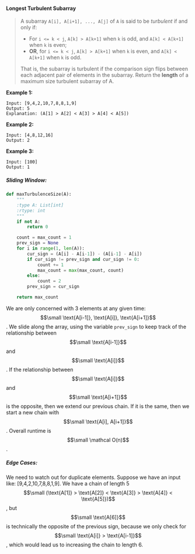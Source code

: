 #### Longest Turbulent Subarray

> A subarray `A[i], A[i+1], ..., A[j]` of `A` is said to be _turbulent_ if and only if:
>
> * For `i <= k < j`, `A[k] > A[k+1]` when `k` is odd, and `A[k] < A[k+1]` when `k` is even;
> * **OR**, for `i <= k < j`, `A[k] > A[k+1]` when `k` is even, and `A[k] < A[k+1]` when `k` is odd.
>
> That is, the subarray is turbulent if the comparison sign flips between each adjacent pair of elements in the subarray. Return the **length** of a maximum size turbulent subarray of A.

**Example 1:**

```
Input: [9,4,2,10,7,8,8,1,9]
Output: 5
Explanation: (A[1] > A[2] < A[3] > A[4] < A[5])
```

**Example 2:**

```
Input: [4,8,12,16]
Output: 2
```

**Example 3:**

```
Input: [100]
Output: 1
```

##### Sliding Window:

```py
def maxTurbulenceSize(A):
    """
    :type A: List[int]
    :rtype: int
    """
    if not A:
        return 0

    count = max_count = 1
    prev_sign = None
    for i in range(1, len(A)):
        cur_sign = (A[i] - A[i-1]) - (A[i-1] - A[i])
        if cur_sign != prev_sign and cur_sign != 0:
            count += 1
            max_count = max(max_count, count)                
        else:
            count = 2        
        prev_sign = cur_sign

    return max_count
```

We are only concerned with 3 elements at any given time: $$\small \text{A[i-1]}, \text{A[i]}, \text{A[i+1]}$$. We slide along the array, using the variable `prev_sign` to keep track of the relationship between $$\small \text{A[i-1]}$$ and $$\small \text{A[i]}$$. If the relationship between $$\small \text{A[i]}$$ and $$\small \text{A[i+1]}$$ is the opposite, then we extend our previous chain. If it is the same, then we start a new chain with $$\small \text{A[i], A[i+1]}$$. Overall runtime is $$\small \mathcal O(n)$$.

##### Edge Cases:

We need to watch out for duplicate elements. Suppose we have an input like: \[9,4,2,10,7,8,8,1,9\]. We have a chain of length 5$$\small (\text{A[1]} > \text{A[2]} < \text{A[3]} > \text{A[4]} < \text{A[5]})$$, but $$\small \text{A[6]}$$ is technically the opposite of the previous sign, because we only check for $$\small \text{A[i]} > \text{A[i-1]}$$, which would lead us to increasing the chain to length 6.


